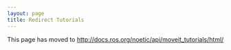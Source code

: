 ```yaml
---
layout: page
title: Redirect Tutorials
---
```


This page has moved to <a href="http://docs.ros.org/noetic/api/moveit_tutorials/html/">http://docs.ros.org/noetic/api/moveit_tutorials/html/</a>
